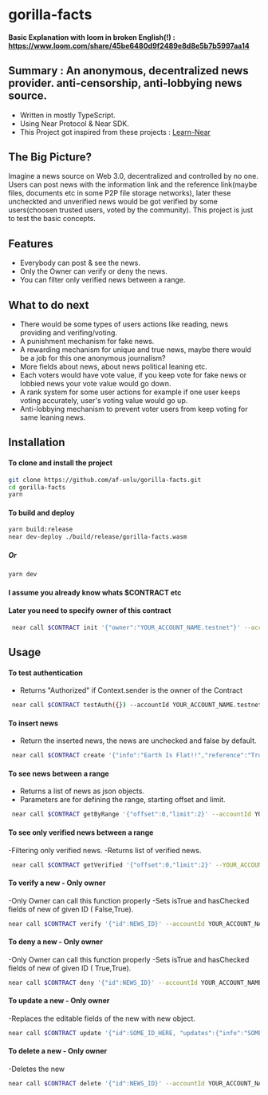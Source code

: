 # gorilla-facts
#### Basic Explanation with loom in broken English(!) : https://www.loom.com/share/45be6480d9f2489e8d8e5b7b5997aa14
## Summary : An anonymous, decentralized news provider. anti-censorship, anti-lobbying news source.
- Written in mostly TypeScript.
- Using Near Protocol & Near SDK.
- This Project got inspired from these projects : [Learn-Near]

## The Big Picture?
Imagine a news source on Web 3.0, decentralized and controlled by no one. Users can post news with the information link and the reference link(maybe files, documents etc in some P2P file storage networks), later these uncheckted and unverified news would be got verified by some users(choosen trusted users, voted by the community).
This project is just to test the basic concepts.

## Features
- Everybody can post & see the news.
- Only the Owner can verify or deny the news.
- You can filter only verified news between a range.

## What to do next
- There would be some types of users actions like reading, news providing and verifing/voting.
- A punishment mechanism for fake news.
- A rewarding mechanism for unique and true news, maybe there would be a job for this one anonymous journalism?
- More fields about news, about news political leaning etc.
- Each voters would have vote value, if you keep vote for fake news or lobbied news your vote value would go down.
- A rank system for some user actions for example if one user keeps voting accurately, user's voting value would go up.
- Anti-lobbying mechanism to prevent voter users from keep voting for same leaning news.

## Installation

#### To clone and install the project

```sh
git clone https://github.com/af-unlu/gorilla-facts.git
cd gorilla-facts
yarn
```

#### To build and deploy
```sh
yarn build:release
near dev-deploy ./build/release/gorilla-facts.wasm
```
##### Or 
```sh
yarn dev
```
#### I assume you already know whats $CONTRACT etc

#### Later you need to specify owner of this contract
```sh
 near call $CONTRACT init '{"owner":"YOUR_ACCOUNT_NAME.testnet"}' --accountId $CONTRACT
```

## Usage

#### To test authentication
- Returns "Authorized" if Context.sender is the owner of the Contract
```sh
 near call $CONTRACT testAuth({}) --accountId YOUR_ACCOUNT_NAME.testnet
```
#### To insert news
- Return the inserted news, the news are unchecked and false by default.
```sh
 near call $CONTRACT create '{"info":"Earth Is Flat!!","reference":"Trust me bro"}' --accountId YOUR_ACCOUNT_NAME.testnet
```

#### To see news between a range
- Returns a list of news as json objects. 
- Parameters are for defining the range, starting offset and limit.
```sh
 near call $CONTRACT getByRange '{"offset":0,"limit":2}' --accountId YOUR_ACCOUNT_NAME.testnet
```

#### To see only verified news between a range
-Filtering only verified news.
-Returns list of verified news.
```sh
 near call $CONTRACT getVerified '{"offset":0,"limit":2}' --YOUR_ACCOUNT_NAME.testnet
```

#### To verify a new - Only owner
-Only Owner can call this function properly
-Sets isTrue and hasChecked fields of new of given ID ( False,True). 
```sh
near call $CONTRACT verify '{"id":NEWS_ID}' --accountId YOUR_ACCOUNT_NAME.testnet
```

#### To deny a new - Only owner
-Only Owner can call this function properly
-Sets isTrue and hasChecked fields of new of given ID ( True,True). 
```sh
near call $CONTRACT deny '{"id":NEWS_ID}' --accountId YOUR_ACCOUNT_NAME.testnet
```

#### To update a new - Only owner
-Replaces the editable fields of the new with new object.
```sh
near call $CONTRACT update '{"id":SOME_ID_HERE, "updates":{"info":"SOMESTRING", "reference":"SOMESTRING","isTrue":false,"hasChecked":true} }' --accountId YOUR_ACCOUNT_NAME.testnet
``` 
#### To delete a new - Only owner
-Deletes the new
```sh
near call $CONTRACT delete '{"id":NEWS_ID}' --accountId YOUR_ACCOUNT_NAME.testnet
```

[//]: # (These are reference links used in the body of this note and get stripped out when the markdown processor does its job. There is no need to format nicely because it shouldn't be seen. Thanks SO - http://stackoverflow.com/questions/4823468/store-comments-in-markdown-syntax)
   [Learn-Near]: <https://github.com/orgs/Learn-NEAR/repositories?q=l1&type=all&language=typescript&sort=>

